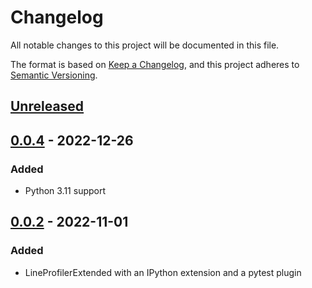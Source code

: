 # Changelog
All notable changes to this project will be documented in this file.

The format is based on [Keep a Changelog](https://keepachangelog.com/en/1.0.0/), and this project adheres to [Semantic Versioning](https://semver.org/spec/v2.0.0.html).

## [Unreleased]

## [0.0.4] - 2022-12-26
### Added
- Python 3.11 support

## [0.0.2] - 2022-11-01
### Added
- LineProfilerExtended with an IPython extension and a pytest plugin

[Unreleased]: https://github.com/utapyngo/line-profiler-extended/compare/0.0.4...master
[0.0.4]: https://github.com/utapyngo/line-profiler-extended/compare/0.0.2...0.0.4
[0.0.2]: https://github.com/utapyngo/line-profiler-extended/tree/0.0.2
